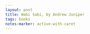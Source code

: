 ```yaml
---
layout: post
title: Wabi Sabi, by Andrew Juniper
tags: books
notes-marker: active-with-caret
---
```

